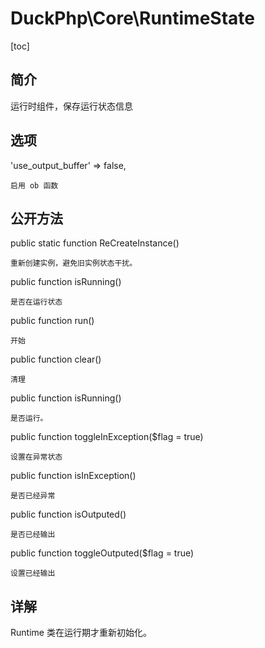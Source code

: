 # DuckPhp\Core\RuntimeState
[toc]

## 简介

运行时组件，保存运行状态信息

## 选项

'use_output_buffer' => false,

    启用 ob 函数

## 公开方法

public static function ReCreateInstance()

    重新创建实例，避免旧实例状态干扰。
public function isRunning()

    是否在运行状态
public function run()

    开始
public function clear()

    清理
public function isRunning()

    是否运行。
public function toggleInException($flag = true)

    设置在异常状态
public function isInException()
    
    是否已经异常
public function isOutputed()

    是否已经输出
public function toggleOutputed($flag = true)

    设置已经输出
## 详解

Runtime 类在运行期才重新初始化。

